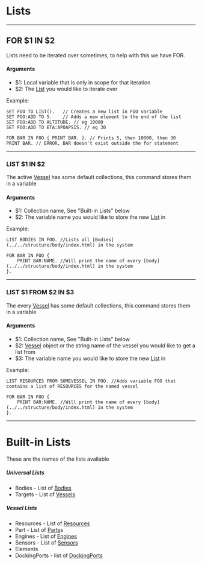 Lists
======

***

## FOR $1 IN $2

Lists need to be iterated over sometimes, to help with this we have FOR.

#### Arguments
* $1: Local variable that is only in scope for that iteration
* $2: The [List](../../structure/list/index.html) you would like to iterate over

Example:

    SET FOO TO LIST().   // Creates a new list in FOO variable
    SET FOO:ADD TO 5.    // Adds a new element to the end of the list
    SET FOO:ADD TO ALTITUDE. // eg 10000
    SET FOO:ADD TO ETA:APOAPSIS. // eg 30

    FOR BAR IN FOO { PRINT BAR. }. // Prints 5, then 10000, then 30
    PRINT BAR. // ERROR, BAR doesn't exist outside the for statement


***

### LIST $1 IN $2

The active [Vessel](../../structure/vessel/index.html) has some default collections, this command stores them in a variable

#### Arguments
* $1: Collection name, See "Built-in Lists" below
* $2: The variable name you would like to store the new [List](../../structure/list/index.html) in

Example:

    LIST BODIES IN FOO. //Lists all [Bodies](../../structure/body/index.html) in the system

    FOR BAR IN FOO {
        PRINT BAR:NAME. //Will print the name of every [body](../../structure/body/index.html) in the system
    }.

***

### LIST $1 FROM $2 IN $3

The every [Vessel](../../structure/vessel/index.html) has some default collections, this command stores them in a variable

#### Arguments
* $1: Collection name, See "Built-in Lists" below
* $2: [Vessel](../../structure/vessel/index.html) object or the string name of the vessel you would like to get a list from
* $3: The variable name you would like to store the new [List](../../structure/list/index.html) in

Example:

    LIST RESOURCES FROM SOMEVESSEL IN FOO. //Adds variable FOO that contains a list of RESOURCES for the named vessel

    FOR BAR IN FOO {
        PRINT BAR:NAME. //Will print the name of every [body](../../structure/body/index.html) in the system
    }.

***

# Built-in Lists

These are the names of the lists available

##### Universal Lists
* Bodies - List of [Bodies](../../structure/body/index.html)
* Targets - List of [Vessels](../../structure/vessel/index.html)

##### Vessel Lists
* Resources - List of [Resources](../../structure/resource/index.html)
* Part - List of [Parts](../../structure/part/index.html)s
* Engines - List of [Engines](../../structure/engine/index.html)
* Sensors - List of [Sensors](../../structure/sensor/index.html)
* Elements
* DockingPorts - list of [DockingPorts](../../structure/dockingport/index.html)
